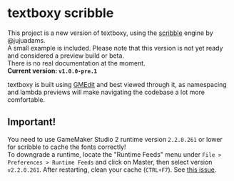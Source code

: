 # textboxy scribble
This project is a new version of textboxy, using the [scribble](https://github.com/GameMakerDiscord/scribble/) engine by @jujuadams.  
A small example is included. Please note that this version is not yet ready and considered a preview build or beta.  
There is no real documentation at the moment.  
**Current version: `v1.0.0-pre.1`**

textboxy is built using [GMEdit](https://yellowafterlife.itch.io/gmedit) and best viewed through it, as namespacing and lambda previews will make navigating the codebase a lot more comfortable.

## Important!
You need to use GameMaker Studio 2 runtime version `2.2.0.261` or lower for scribble to cache the fonts correctly!  
To downgrade a runtime, locate the "Runtime Feeds" menu under `File > Preferences > Runtime Feeds` and click on Master, then select version `v2.2.0.261`. After restarting, clean your cache (`CTRL+F7`). See [this issue](https://github.com/GameMakerDiscord/scribble/issues/3).
